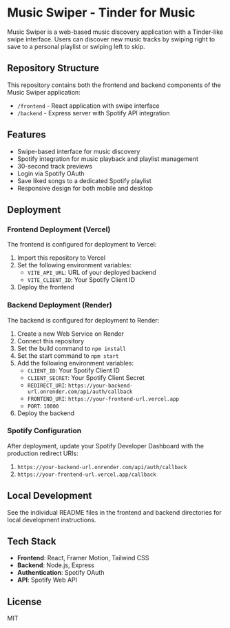 # Music Swiper - Tinder for Music

Music Swiper is a web-based music discovery application with a Tinder-like swipe interface. Users can discover new music tracks by swiping right to save to a personal playlist or swiping left to skip.

## Repository Structure

This repository contains both the frontend and backend components of the Music Swiper application:

- `/frontend` - React application with swipe interface
- `/backend` - Express server with Spotify API integration

## Features

- Swipe-based interface for music discovery
- Spotify integration for music playback and playlist management
- 30-second track previews
- Login via Spotify OAuth
- Save liked songs to a dedicated Spotify playlist
- Responsive design for both mobile and desktop

## Deployment

### Frontend Deployment (Vercel)

The frontend is configured for deployment to Vercel:

1. Import this repository to Vercel
2. Set the following environment variables:
   - `VITE_API_URL`: URL of your deployed backend
   - `VITE_CLIENT_ID`: Your Spotify Client ID
3. Deploy the frontend

### Backend Deployment (Render)

The backend is configured for deployment to Render:

1. Create a new Web Service on Render
2. Connect this repository
3. Set the build command to `npm install`
4. Set the start command to `npm start`
5. Add the following environment variables:
   - `CLIENT_ID`: Your Spotify Client ID
   - `CLIENT_SECRET`: Your Spotify Client Secret
   - `REDIRECT_URI`: `https://your-backend-url.onrender.com/api/auth/callback`
   - `FRONTEND_URI`: `https://your-frontend-url.vercel.app`
   - `PORT`: `10000`
6. Deploy the backend

### Spotify Configuration

After deployment, update your Spotify Developer Dashboard with the production redirect URIs:

1. `https://your-backend-url.onrender.com/api/auth/callback`
2. `https://your-frontend-url.vercel.app/callback`

## Local Development

See the individual README files in the frontend and backend directories for local development instructions.

## Tech Stack

- **Frontend**: React, Framer Motion, Tailwind CSS
- **Backend**: Node.js, Express
- **Authentication**: Spotify OAuth
- **API**: Spotify Web API

## License

MIT
